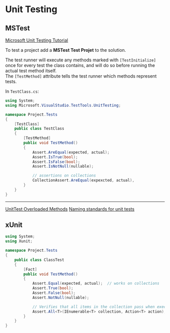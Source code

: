 # Unit Testing

## MSTest

[Microsoft Unit Testing Tutorial](https://docs.microsoft.com/en-us/visualstudio/test/walkthrough-creating-and-running-unit-tests-for-managed-code?view=vs-2019)

To test a project add a **MSTest Test Projet** to the solution.

The test runner will execute any methods marked with `[TestInitialize]` once for every test the class contains, and will do so before running the actual test method itself.  
The `[TestMethod]` attribute tells the test runner which methods represent tests.

In `TestClass.cs`:

```cs
using System;
using Microsoft.VisualStudio.TestTools.UnitTesting;

namespace Project.Tests
{
    [TestClass]
    public class TestClass
    {
        [TestMethod]
        public void TestMethod()
        {
            Assert.AreEqual(expected, actual);
            Assert.IsTrue(bool);
            Assert.IsFalse(bool);
            Assert.IsNotNull(nullable);

            // assertions on collections
            CollectionAssert.AreEqual(expexcted, actual),
        }
    }
}
```

---

[UnitTest Overloaded Methods](https://stackoverflow.com/a/5666591/8319610)
[Naming standards for unit tests](https://osherove.com/blog/2005/4/3/naming-standards-for-unit-tests.html)

## xUnit

```cs
using System;
using Xunit;

namespace Project.Tests
{
    public class ClassTest
    {
        [Fact]
        public void TestMethod()
        {
            Assert.Equal(expected, actual);  // works on collections
            Assert.True(bool);
            Assert.False(bool);
            Assert.NotNull(nullable);

            // Verifies that all items in the collection pass when executed against action
            Assert.All<T>(IEnumerable<T> collection, Action<T> action);
        }
    }
}
```
